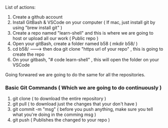 List of actions:

1) Create a github account
2) Install GitBash & VSCode on your computer ( If mac, just install git by using "brew install git" )
3) Create a repo named "learn-shell" and this is where we are going to host or upload all our work ( Public repo )
4) Open your gitBash, create a folder named b58 ( mkdir b58/ )
5) cd b58/ ---> then doa git clone "https url of your repo" , this is going to create the repo
6) On your gitbash, "# code learn-shell" , this will open the folder on your VSCode

Going forwared we are going to do the same for all the repositories.

### Basic Git Commands ( Which we are going to do continuously )

 1) git clone             ( to download the entire repository )
 2) git pull              ( to download just the changes that your don't have ) 
 3) git commit -m "msg"   ( before you push anything, make sure you tell what you're doing in the comming msg ) 
 4) git push              ( Publishes the changed to your repo )
